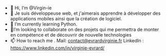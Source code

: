 - 👋 Hi, I’m @Virgin-ie
- 👀 Je suis développeuse web,  et j'aimerais apprendre à développer des applications mobiles ainsi que la création de logiciel.
- 🌱 I’m currently learning Python.
- 💞️I’m looking to collaborate on  des projets qui me permettra de monter en compétence et de découvrir de nouvelle technologies
- 📫 How to reach me .
Mail: contact@evrardvirginie.fr 
LinkedIn : https://www.linkedin.com/in/virginie-evrard/
<!---
Virgin-ie/Virgin-ie is a ✨ special ✨ repository because its `README.md` (this file) appears on your GitHub profile.
You can click the Preview link to take a look at your changes.
--->
